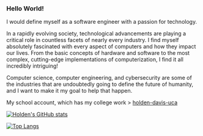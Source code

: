 ### Hello World!

I would define myself as a software engineer with a passion for technology. 

In a rapidly evolving society, technological advancements are playing a critical role in countless facets of nearly every industry. I find myself absolutely fascinated with every aspect of computers and how they impact our lives. From the basic concepts of hardware and software to the most complex, cutting-edge implementations of computerization, I find it all incredibly intriguing! 

Computer science, computer engineering, and cybersecurity are some of the industries that are undoubtedly going to define the future of humanity, and I want to make it my goal to help that happen.

My school account, which has my college work > [holden-davis-uca](https://github.com/holden-davis-uca)

[![Holden's GitHub stats](https://github-readme-stats.vercel.app/api?username=holden-davis&theme=github_dark&count_private=true)](https://github.com/anuraghazra/github-readme-stats)

[![Top Langs](https://github-readme-stats.vercel.app/api/top-langs/?username=holden-davis&layout=compact&theme=github_dark)](https://github.com/anuraghazra/github-readme-stats)
